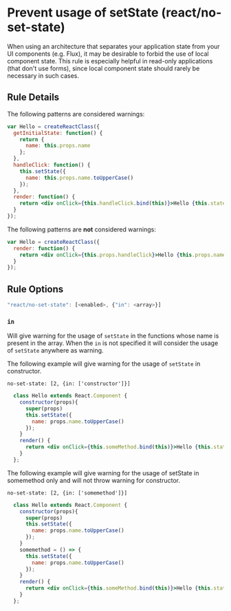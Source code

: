 # Prevent usage of setState (react/no-set-state)

When using an architecture that separates your application state from your UI components (e.g. Flux), it may be desirable to forbid the use of local component state. This rule is especially helpful in read-only applications (that don't use forms), since local component state should rarely be necessary in such cases.

## Rule Details

The following patterns are considered warnings:

```jsx
var Hello = createReactClass({
  getInitialState: function() {
    return {
      name: this.props.name
    };
  },
  handleClick: function() {
    this.setState({
      name: this.props.name.toUpperCase()
    });
  },
  render: function() {
    return <div onClick={this.handleClick.bind(this)}>Hello {this.state.name}</div>;
  }
});
```

The following patterns are **not** considered warnings:

```jsx
var Hello = createReactClass({
  render: function() {
    return <div onClick={this.props.handleClick}>Hello {this.props.name}</div>;
  }
});
```

## Rule Options

```js
"react/no-set-state": [<enabled>, {"in": <array>}]
```
### `in`

Will give warning for the usage of `setState` in the functions whose name is present in the array.
When the `in` is not specified it will consider the usage of `setState` anywhere as warning.


The following example will give warning for the usage of `setState` in constructor.
```
no-set-state: [2, {in: ['constructor']}]
```
```jsx
  class Hello extends React.Component {
    constructor(props){
      super(props)
      this.setState({
        name: props.name.toUpperCase()
      });
    }
    render() {
      return <div onClick={this.someMethod.bind(this)}>Hello {this.state.name}</div>;
    }
  };
```

The following example will give warning for the usage of setState in somemethod only and will not throw warning for constructor.

```
no-set-state: [2, {in: ['somemethod']}]
```
```jsx
  class Hello extends React.Component {
    constructor(props){
      super(props)
      this.setState({
        name: props.name.toUpperCase()
      });
    }
    somemethod = () => {
      this.setState({
        name: props.name.toUpperCase()
      });
    }
    render() {
      return <div onClick={this.someMethod.bind(this)}>Hello {this.state.name}</div>;
    }
  };
```
